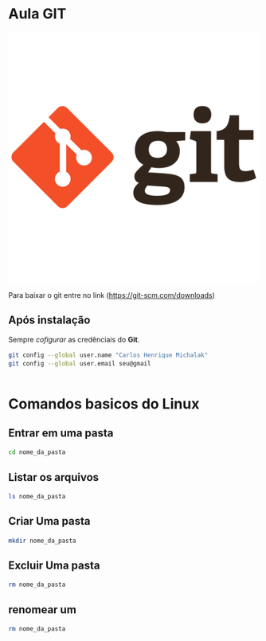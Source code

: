 # Aula GIT
 
![Logo do Git](git_original_wordmark_logo_icon_146510.png)
 
Para baixar o git entre no link
(https://git-scm.com/downloads)
 
## Após instalação
Sempre *cofigurar* as credênciais do **Git**.
 
```bash
git config --global user.name "Carlos Henrique Michalak"
git config --global user.email seu@gmail
 
```
 
# Comandos basicos do Linux
 
## Entrar em uma pasta
```bash
cd nome_da_pasta
```
## Listar os arquivos
```bash
ls nome_da_pasta
```
 
## Criar Uma pasta
```bash
mkdir nome_da_pasta
```
 
## Excluir Uma pasta
```bash
rm nome_da_pasta
```
 
## renomear um 

```bash
rm nome_da_pasta
```